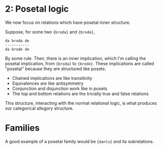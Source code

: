 # 2: Posetal logic

We now focus on relations which have posetal inner structure.

Suppose, for some two ``{broda}`` and ``{brode}``,

    da broda de
    -----------
    da brode de

By some rule. Then, there is an inner implication, which I'm calling the
posetal implication, from ``{broda}`` to ``{brode}``. These implications are
called "posetal" because they are structured like posets:

* Chained implications are like transitivity
* Equivalences are like antisymmetry
* Conjunction and disjunction work like in posets
* The top and bottom relations are the trivially true and false relations

This structure, interacting with the normal relational logic, is what produces
our categorical allegory structure.

# Families

A good example of a posetal family would be ``{danlu}`` and its subrelations.
